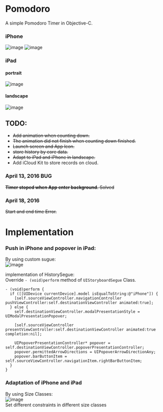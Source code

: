 # Pomodoro
A simple Pomodoro Timer in Objective-C.

### iPhone
![image](http://7xt1ag.com1.z0.glb.clouddn.com/Simulator%20Screen%20Shot%20Apr%2016%2C%202016%2C%2009.04.30.png)
![image](http://7xt1ag.com1.z0.glb.clouddn.com/Simulator%20Screen%20Shot%20Apr%2016%2C%202016%2C%2009.05.08.png)
### iPad
#### portrait
![image](http://7xt1ag.com1.z0.glb.clouddn.com/Simulator%20Screen%20Shot%20Apr%2016%2C%202016%2C%2009.07.25.png)
#### landscape
![image](http://7xt1ag.com1.z0.glb.clouddn.com/Simulator%20Screen%20Shot%20Apr%2016%2C%202016%2C%2009.07.29.png)
  
## TODO:
* ~~Add animation when counting down.~~
* ~~The animation did not finish when counting down finished.~~
* ~~Launch screen and App Icon.~~
* ~~store history by core data.~~
* ~~Adapt to iPad and iPhone in landscape.~~
* Add iCloud Kit to store records on cloud.

###  April 13, 2016 BUG
~~**Timer stoped when App enter background.** Solved~~
### April 18, 2016
~~Start and end time Error.~~



# Implementation
### Push in iPhone and popover in iPad:
By using custom sugue:  
![image](http://7xt1ag.com1.z0.glb.clouddn.com/Screen%20Shot%202016-04-16%20at%2008.32.46.png)  

implementation of HistorySegue:    
Override `- (void)perform` method of `UIStoryboardSegue` Class.

	- (void)perform {
	  if ([[UIDevice currentDevice].model isEqualToString:@"iPhone"]) {
	    [self.sourceViewController.navigationController pushViewController:self.destinationViewController animated:true];
	  } else {
	    self.destinationViewController.modalPresentationStyle = UIModalPresentationPopover;
	    
	    [self.sourceViewController presentViewController:self.destinationViewController animated:true completion:nil];
	    
	    UIPopoverPresentationController* popover = self.destinationViewController.popoverPresentationController;
	    popover.permittedArrowDirections = UIPopoverArrowDirectionAny;
	    popover.barButtonItem = self.sourceViewController.navigationItem.rightBarButtonItem;
	  }
	}
	
### Adaptation of iPhone and iPad
By using Size Classes:  
![image](http://7xt1ag.com1.z0.glb.clouddn.com/Screen%20Shot%202016-04-16%20at%2008.55.35.png)  
Set different constraints in different size classes